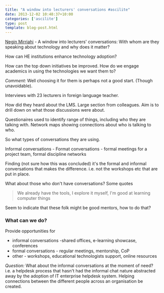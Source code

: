 ```yaml
---
title: "A window into lecturers' conversations #ascilite"
date: 2013-12-02 10:48:37+10:00
categories: ['ascilite']
type: post
template: blog-post.html
---
```

[Negin Mirriahi](https://research.unsw.edu.au/people/dr-negin-mirriahi) - A window into lecturers' conversations: With whom are they speaking about technology and why does it matter?

How can HE institutions enhance technology adoption?

How can the top down initiatives be improved. How do we engage academics in using the technologies we want them to?

_Comment:_ Well choosing it for them is perhaps not a good start. (Though unavoidable).

Interviews with 23 lecturers in foreign language teacher.

How did they heard about the LMS. Large section from colleagues. Aim is to drill down on what those discussions were about.

Questionaires used to identify range of things, including who they are talking with. Network maps showing connections about who is talking to who.

So what types of conversations they are using.

Informal conversations - Format conversations - formal meetings for a project team, formal discipline networks

Finding (not sure how this was concluded) it's the formal and informal conversations that makes the difference. i.e. not the workshops etc that are put in place.

What about those who don't have conversations? Some quotes

> We already have the tools, I explore it myself, I'm good at learning computer things

Seem to indicate that these folk might be good mentors, how to do that?

### What can we do?

Provide opportunities for

- informal conversations -shared offices, e-learning showcase, conferences
- formal conversations - regular meetings, mentorship, CoP
- other - workshops, educational technologists support, online resources

_Question:_ What about the informal conversations at the moment of need? i.e. a helpdesk process that hasn't had the informal chat nature abstracted away by the adoption of IT enterprise helpdesk system. Helping connections between the different people across an organisation be created.